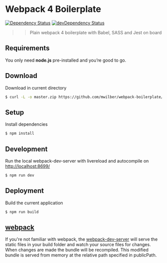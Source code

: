 Webpack 4 Boilerplate
===========

[![Dependency Status](https://david-dm.org/cvgellhorn/webpack-boilerplate.svg)](https://david-dm.org/cvgellhorn/webpack-boilerplate) 
[![devDependency Status](https://david-dm.org/cvgellhorn/webpack-boilerplate/dev-status.svg)](https://david-dm.org/cvgellhorn/webpack-boilerplate)

>> Plain webpack 4 boilerplate with Babel, SASS and Jest on board

## Requirements
You only need <b>node.js</b> pre-installed and you’re good to go.

## Download
Download in current directory
```sh
$ curl -L -o master.zip https://github.com/mwilber/webpack-boilerplate/archive/master.zip && unzip master.zip && rm master.zip && mv ./webpack-boilerplate-master/{.,}* ./ && rm -r ./webpack-boilerplate-master
```

## Setup
Install dependencies
```sh
$ npm install
```

## Development
Run the local webpack-dev-server with livereload and autocompile on [http://localhost:8699/](http://localhost:8699/)
```sh
$ npm run dev
```
## Deployment
Build the current application
```sh
$ npm run build
```

## [webpack](https://webpack.js.org/)
If you're not familiar with webpack, the [webpack-dev-server](https://webpack.js.org/configuration/dev-server/) will serve the static files in your build folder and watch your source files for changes.
When changes are made the bundle will be recompiled. This modified bundle is served from memory at the relative path specified in publicPath.
